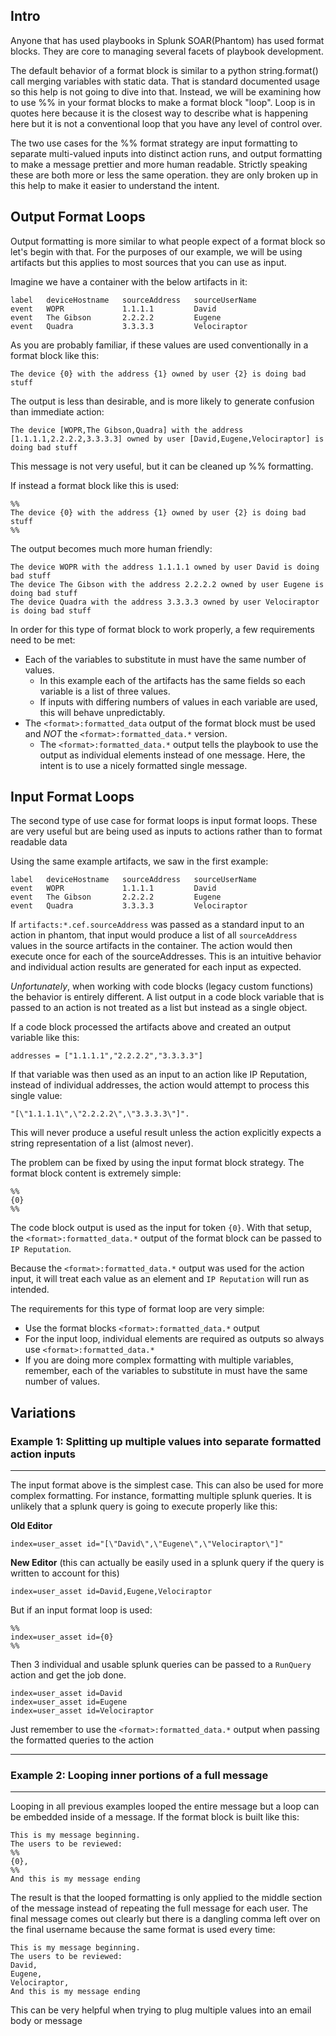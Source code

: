 ## Intro
Anyone that has used playbooks in Splunk SOAR(Phantom) has used format blocks. 
They are core to managing several facets of playbook development. 

The default behavior of a format block is similar to a python string.format() call merging variables with static data. 
That is standard documented usage so this help is not going to dive into that. 
Instead, we will be examining how to use %% in your format blocks to make a format block "loop". 
Loop is in quotes here because it is the closest way to describe what is happening here but it is not a conventional loop that you have any level of control over. 

The two use cases for the %% format strategy are input formatting to separate multi-valued inputs into distinct action runs, and output formatting to make a 
message prettier and more human readable. 
Strictly speaking these are both more or less the same operation. they are only broken up in this help to make it easier to understand the intent.

## Output Format Loops
Output formatting is more similar to what people expect of a format block so let's begin with that.
For the purposes of our example, we will be using artifacts but this applies to most sources that you can use as input. 

Imagine we have a container with the below artifacts in it:
```
label   deviceHostname   sourceAddress   sourceUserName
event   WOPR             1.1.1.1         David
event   The Gibson       2.2.2.2         Eugene
event   Quadra           3.3.3.3         Velociraptor
```
As you are probably familiar, if these values are used conventionally in a format block like this:
```
The device {0} with the address {1} owned by user {2} is doing bad stuff
```
The output is less than desirable, and is more likely to generate confusion than immediate action:
```
The device [WOPR,The Gibson,Quadra] with the address [1.1.1.1,2.2.2.2,3.3.3.3] owned by user [David,Eugene,Velociraptor] is doing bad stuff
```
This message is not very useful, but it can be cleaned up %% formatting.

If instead a format block like this is used:
```
%%
The device {0} with the address {1} owned by user {2} is doing bad stuff
%%
```
The output becomes much more human friendly:
```
The device WOPR with the address 1.1.1.1 owned by user David is doing bad stuff
The device The Gibson with the address 2.2.2.2 owned by user Eugene is doing bad stuff
The device Quadra with the address 3.3.3.3 owned by user Velociraptor is doing bad stuff
```
In order for this type of format block to work properly, a few requirements need to be met:
- Each of the variables to substitute in must have the same number of values.
  - In this example each of the artifacts has the same fields so each variable is a list of three values.
  - If inputs with differing numbers of values in each variable are used, this will behave unpredictably.
- The `<format>:formatted_data` output of the format block must be used and *NOT* the `<format>:formatted_data.*` version. 
  - The `<format>:formatted_data.*` output tells the playbook to use the output as individual elements instead of one message. Here, the intent is to use a nicely formatted single message.

## Input Format Loops
The second type of use case for format loops is input format loops. These are very useful but are being used as inputs to actions rather than to format readable data

Using the same example artifacts, we saw in the first example:
```
label   deviceHostname   sourceAddress   sourceUserName
event   WOPR             1.1.1.1         David
event   The Gibson       2.2.2.2         Eugene
event   Quadra           3.3.3.3         Velociraptor
```
If `artifacts:*.cef.sourceAddress` was passed as a standard input to an action in phantom, that input would produce a list of all 
`sourceAddress` values in the source artifacts in the container. The action would then execute once for each of the sourceAddresses. 
This is an intuitive behavior and individual action results are generated for each input as expected. 

_Unfortunately_, when working with code blocks (legacy custom functions) the behavior is entirely different. 
A list output in a code block variable that is passed to an action is not treated as a list but instead as a single object.

If a code block processed the artifacts above and created an output variable like this:
```
addresses = ["1.1.1.1","2.2.2.2","3.3.3.3"]
```
If that variable was then used as an input to an action like IP Reputation, instead of individual addresses, the action would attempt to process this single value:
```
"[\"1.1.1.1\",\"2.2.2.2\",\"3.3.3.3\"]".
```
This will never produce a useful result unless the action explicitly expects a string representation of a list (almost never). 

The problem can be fixed by using the input format block strategy. The format block content is extremely simple:
```
%%
{0}
%%
```
The code block output is used as the input for token `{0}`. With that setup, the `<format>:formatted_data.*` output of the format block can be passed to `IP Reputation`.

Because the `<format>:formatted_data.*` output was used for the action input, it will treat each value as an element and `IP Reputation` will run as intended.

The requirements for this type of format loop are very simple:
- Use the format blocks `<format>:formatted_data.*` output
 - For the input loop, individual elements are required as outputs so always use `<format>:formatted_data.*`
- If you are doing more complex formatting with multiple variables, remember, each of the variables to substitute in must have the same number of values.

## Variations
### Example 1: Splitting up multiple values into separate formatted action inputs
---

The input format above is the simplest case. This can also be used for more complex formatting. For instance, formatting multiple splunk queries.
It is unlikely that a splunk query is going to execute properly like this:

**Old Editor**
```
index=user_asset id="[\"David\",\"Eugene\",\"Velociraptor\"]"
```

**New Editor** (this can actually be easily used in a splunk query if the query is written to account for this)

```
index=user_asset id=David,Eugene,Velociraptor
```
But if an input format loop is used:
```
%%
index=user_asset id={0}
%%
```
Then 3 individual and usable splunk queries can be passed to a `RunQuery` action and get the job done.
```
index=user_asset id=David
index=user_asset id=Eugene
index=user_asset id=Velociraptor
```
Just remember to use the `<format>:formatted_data.*` output when passing the formatted queries to the action

---
### Example 2: Looping inner portions of a full message
---

Looping in all previous examples looped the entire message but a loop can be embedded inside of a message. If the format block is built like this:
```
This is my message beginning.
The users to be reviewed:
%%
{0},
%%
And this is my message ending
```
The result is that the looped formatting is only applied to the middle section of the message instead of repeating the full message for each user. The final message comes out clearly but there is a dangling comma left over on the final username because the same format is used every time:
```
This is my message beginning.
The users to be reviewed:
David,
Eugene,
Velociraptor,
And this is my message ending
```
This can be very helpful when trying to plug multiple values into an email body or message
